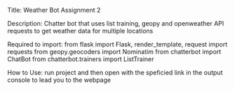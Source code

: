 Title:
  Weather Bot Assignment 2
  
Description:
  Chatter bot that uses list training, geopy and openweather API requests to get weather data for multiple locations
  
Required to import: 
    from flask import Flask, render_template, request
    import requests
    from geopy.geocoders import Nominatim
    from chatterbot import ChatBot
    from chatterbot.trainers import ListTrainer

How to Use:
  run project and then open with the speficied link in the output console to lead you to the webpage

